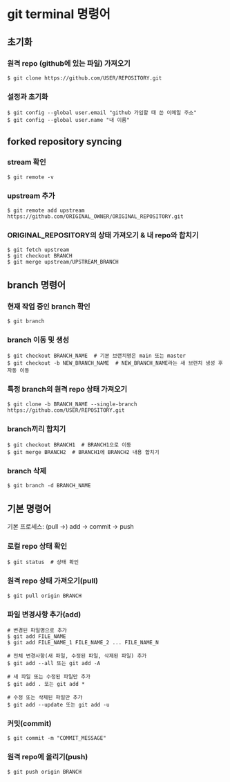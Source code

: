 # git terminal 명령어 

## 초기화

### 원격 repo (github에 있는 파일) 가져오기

```console
$ git clone https://github.com/USER/REPOSITORY.git
```

### 설정과 초기화

```console
$ git config --global user.email "github 가입할 때 쓴 이메일 주소"
$ git config --global user.name "내 이름"
```

## forked repository syncing

### stream 확인

```console
$ git remote -v
```

### upstream 추가

```console
$ git remote add upstream https://github.com/ORIGINAL_OWNER/ORIGINAL_REPOSITORY.git
```

### ORIGINAL_REPOSITORY의 상태 가져오기 & 내 repo와 합치기

```console
$ git fetch upstream 
$ git checkout BRANCH
$ git merge upstream/UPSTREAM_BRANCH
```

## branch 명령어

### 현재 작업 중인 branch 확인

```console
$ git branch
```

### branch 이동 및 생성

```console
$ git checkout BRANCH_NAME  # 기본 브랜치명은 main 또는 master
$ git checkout -b NEW_BRANCH_NAME  # NEW_BRANCH_NAME라는 새 브런치 생성 후 자동 이동
```

### 특정 branch의 원격 repo 상태 가져오기

```console
$ git clone -b BRANCH_NAME --single-branch https://github.com/USER/REPOSITORY.git
```

### branch끼리 합치기

```console
$ git checkout BRANCH1  # BRANCH1으로 이동
$ git merge BRANCH2  # BRANCH1에 BRANCH2 내용 합치기
```

### branch 삭제

```console
$ git branch -d BRANCH_NAME
```

## 기본 명령어

기본 프로세스: (pull ->) add -> commit -> push

### 로컬 repo 상태 확인

```console
$ git status  # 상태 확인
```

### 원격 repo 상태 가져오기(pull)

```console
$ git pull origin BRANCH
```

### 파일 변경사항 추가(add)

```console
# 변경된 파일명으로 추가
$ git add FILE_NAME
$ git add FILE_NAME_1 FILE_NAME_2 ... FILE_NAME_N

# 전체 변경사항(새 파일, 수정된 파일, 삭제된 파일) 추가
$ git add --all 또는 git add -A

# 새 파일 또는 수정된 파일만 추가
$ git add . 또는 git add *

# 수정 또는 삭제된 파일만 추가
$ git add --update 또는 git add -u
```

### 커밋(commit)

```console
$ git commit -m "COMMIT_MESSAGE"
```

### 원격 repo에 올리기(push)

```console
$ git push origin BRANCH
```
